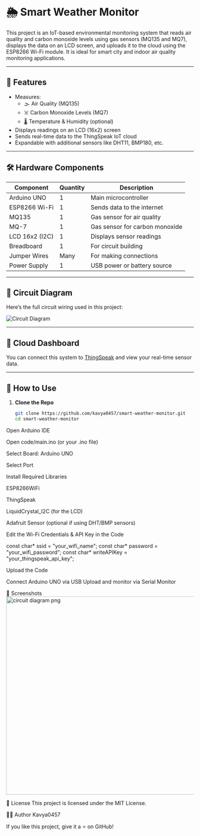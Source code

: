 # 🌦️ Smart Weather Monitor

This project is an IoT-based environmental monitoring system that reads air quality and carbon monoxide levels using gas sensors (MQ135 and MQ7), displays the data on an LCD screen, and uploads it to the cloud using the ESP8266 Wi-Fi module. It is ideal for smart city and indoor air quality monitoring applications.

---

## 🔧 Features

- Measures:
  - 🌫️ Air Quality (MQ135)
  - ☠️ Carbon Monoxide Levels (MQ7)
  - 🌡️ Temperature & Humidity (optional)
- Displays readings on an LCD (16x2) screen
- Sends real-time data to the ThingSpeak IoT cloud
- Expandable with additional sensors like DHT11, BMP180, etc.

---

## 🛠️ Hardware Components

| Component          | Quantity | Description                            |
|--------------------|----------|----------------------------------------|
| Arduino UNO        | 1        | Main microcontroller                   |
| ESP8266 Wi-Fi      | 1        | Sends data to the internet             |
| MQ135              | 1        | Gas sensor for air quality             |
| MQ-7               | 1        | Gas sensor for carbon monoxide         |
| LCD 16x2 (I2C)     | 1        | Displays sensor readings               |
| Breadboard         | 1        | For circuit building                   |
| Jumper Wires       | Many     | For making connections                 |
| Power Supply       | 1        | USB power or battery source            |

---

## 📐 Circuit Diagram

Here’s the full circuit wiring used in this project:

![Circuit Diagram](circuit_diagram.png)

---

## 📲 Cloud Dashboard

You can connect this system to [ThingSpeak](https://thingspeak.com) and view your real-time sensor data.

---

## 🚀 How to Use

1. **Clone the Repo**
   ```bash
   git clone https://github.com/kavya0457/smart-weather-monitor.git
   cd smart-weather-monitor
Open Arduino IDE

Open code/main.ino (or your .ino file)

Select Board: Arduino UNO

Select Port

Install Required Libraries

ESP8266WiFi

ThingSpeak

LiquidCrystal_I2C (for the LCD)

Adafruit Sensor (optional if using DHT/BMP sensors)

Edit the Wi-Fi Credentials & API Key in the Code

const char* ssid = "your_wifi_name";
const char* password = "your_wifi_password";
const char* writeAPIKey = "your_thingspeak_api_key";

Upload the Code

Connect Arduino UNO via USB
Upload and monitor via Serial Monitor

📸 Screenshots
<img width="909" height="532" alt="circuit diagram png" src="https://github.com/user-attachments/assets/a459e07d-662e-43fa-85f7-ff64409b9aca" />


📝 License
This project is licensed under the MIT License.

🙋‍♀️ Author
Kavya0457

If you like this project, give it a ⭐ on GitHub!

